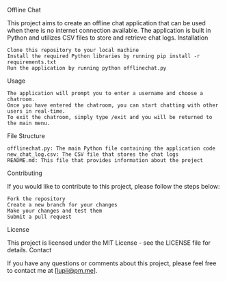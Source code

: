 Offline Chat

This project aims to create an offline chat application that can be used when there is no internet connection available. The application is built in Python and utilizes CSV files to store and retrieve chat logs.
Installation

    Clone this repository to your local machine
    Install the required Python libraries by running pip install -r requirements.txt
    Run the application by running python offlinechat.py

Usage

    The application will prompt you to enter a username and choose a chatroom.
    Once you have entered the chatroom, you can start chatting with other users in real-time.
    To exit the chatroom, simply type /exit and you will be returned to the main menu.

File Structure

    offlinechat.py: The main Python file containing the application code
    new_chat_log.csv: The CSV file that stores the chat logs
    README.md: This file that provides information about the project

Contributing

If you would like to contribute to this project, please follow the steps below:

    Fork the repository
    Create a new branch for your changes
    Make your changes and test them
    Submit a pull request

License

This project is licensed under the MIT License - see the LICENSE file for details.
Contact

If you have any questions or comments about this project, please feel free to contact me at [lupii@pm.me].
